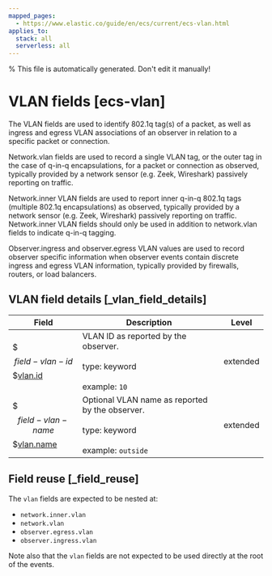 ```yaml
---
mapped_pages:
  - https://www.elastic.co/guide/en/ecs/current/ecs-vlan.html
applies_to:
  stack: all
  serverless: all
---
```


% This file is automatically generated. Don't edit it manually!

# VLAN fields [ecs-vlan]

The VLAN fields are used to identify 802.1q tag(s) of a packet, as well as ingress and egress VLAN associations of an observer in relation to a specific packet or connection.

Network.vlan fields are used to record a single VLAN tag, or the outer tag in the case of q-in-q encapsulations, for a packet or connection as observed, typically provided by a network sensor (e.g. Zeek, Wireshark) passively reporting on traffic.

Network.inner VLAN fields are used to report inner q-in-q 802.1q tags (multiple 802.1q encapsulations) as observed, typically provided by a network sensor  (e.g. Zeek, Wireshark) passively reporting on traffic. Network.inner VLAN fields should only be used in addition to network.vlan fields to indicate q-in-q tagging.

Observer.ingress and observer.egress VLAN values are used to record observer specific information when observer events contain discrete ingress and egress VLAN information, typically provided by firewalls, routers, or load balancers.

## VLAN field details [_vlan_field_details]

| Field | Description | Level |
| --- | --- | --- |
| $$$field-vlan-id$$$[vlan.id](#field-vlan-id) |VLAN ID as reported by the observer.<br><br>type: keyword<br><br>example: `10`<br>| extended |
| $$$field-vlan-name$$$[vlan.name](#field-vlan-name) |Optional VLAN name as reported by the observer.<br><br>type: keyword<br><br>example: `outside`<br>| extended |

## Field reuse [_field_reuse]

The `vlan` fields are expected to be nested at:

* `network.inner.vlan`
* `network.vlan`
* `observer.egress.vlan`
* `observer.ingress.vlan`

Note also that the `vlan` fields are not expected to be used directly at the root of the events.
